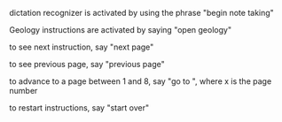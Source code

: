 
<p>dictation recognizer is activated by using the phrase "begin note taking"</p>
<p>Geology instructions are activated by saying "open geology"</p>
<p>to see next instruction, say "next page"</p>
<p>to see previous page, say "previous page"</p>
<p>to advance to a page between 1 and 8, say "go to <x>", where x is the page number</p>
<p>to restart instructions, say "start over"</p>
<p></p>
